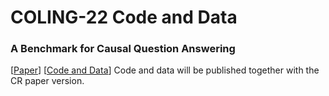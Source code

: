 # COLING-22 Code and Data

### A Benchmark for Causal Question Answering

[[Paper]()] [[Code and Data](https://github.com/webis-de/coling22-benchmark-for-causal-question-answering)] Code and data will be published together with the CR paper version.
